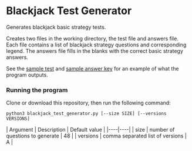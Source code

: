 # Blackjack Test Generator

Generates blackjack basic strategy tests.

Creates two files in the working directory, the test file and answers file.
Each file contains a list of blackjack strategy questions and corresponding legend.
The answers file fills in the blanks with the correct basic strategy answers.

See the [sample test](test_sample.txt) and [sample answer key](test_sample_answers.txt) for an example of what the program outputs.

### Running the program

Clone or download this repository, then run the following command:

```python3 blackjack_test_generator.py [--size SIZE] [--versions VERSIONS]```

| Argument | Description | Default value |
|----|----|
| size | number of questions to generate | 48 |
| versions | comma separated list of versions | A |
